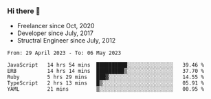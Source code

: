 ### Hi there 👋

- Freelancer since Oct, 2020
- Developer since July, 2017
- Structral Engineer since July, 2012

<!--START_SECTION:waka-->

```text
From: 29 April 2023 - To: 06 May 2023

JavaScript   14 hrs 54 mins  ██████████░░░░░░░░░░░░░░░   39.46 %
ERB          14 hrs 14 mins  █████████▒░░░░░░░░░░░░░░░   37.70 %
Ruby         5 hrs 29 mins   ███▓░░░░░░░░░░░░░░░░░░░░░   14.55 %
TypeScript   2 hrs 13 mins   █▒░░░░░░░░░░░░░░░░░░░░░░░   05.91 %
YAML         21 mins         ▒░░░░░░░░░░░░░░░░░░░░░░░░   00.95 %
```

<!--END_SECTION:waka-->
